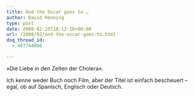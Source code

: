```yaml
---
title: And the Oscar goes to …
author: David Henning
type: post
date: 2008-02-25T18:12:16+00:00
url: /2008/02/and-the-oscar-goes-to.html
dsq_thread_id:
  - 467744006

---
```

»Die Liebe in den Zeiten der Cholera«.

Ich kenne weder Buch noch Film, aber der Titel ist einfach bescheuert &#8211; egal, ob auf Spanisch, Englisch oder Deutsch.